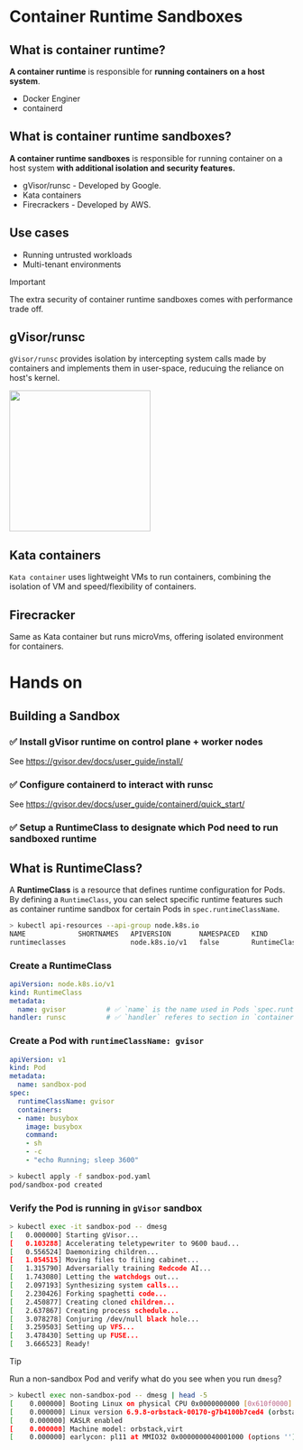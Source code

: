 # Container Runtime Sandboxes

## What is container runtime?

**A container runtime** is responsible for **running containers on a host system**.
- Docker Enginer
- containerd

## What is container runtime sandboxes?

**A container runtime sandboxes** is responsible for running container on a host system **with additional isolation and security features.**
- gVisor/runsc - Developed by Google.
- Kata containers
- Firecrackers - Developed by AWS.

## Use cases
- Running untrusted workloads
- Multi-tenant environments 

>[!IMPORTANT]
>The extra security of container runtime sandboxes comes with performance trade off.

## gVisor/runsc

`gVisor/runsc` provides isolation by intercepting system calls made by containers and implements them in user-space, reducuing the reliance on host's kernel.

<img src='https://github.com/user-attachments/assets/a211e1d5-17a5-45ae-a329-462771881b79' height=250 />

## Kata containers

`Kata container` uses lightweight VMs to run containers, combining the isolation of VM and speed/flexibility of containers.

## Firecracker

Same as Kata container but runs microVms, offering isolated environment for containers.

# Hands on

## Building a Sandbox

### ✅ Install gVisor runtime on control plane + worker nodes

See https://gvisor.dev/docs/user_guide/install/

### ✅ Configure containerd to interact with runsc

See https://gvisor.dev/docs/user_guide/containerd/quick_start/

### ✅ Setup a RuntimeClass to designate which Pod need to run sandboxed runtime

## What is RuntimeClass?

A **RuntimeClass** is a resource that defines runtime configuration for Pods. By defining a `RuntimeClass`, you can select specific runtime features such as container runtime sandbox for certain Pods in `spec.runtimeClassName`.

```sh
> kubectl api-resources --api-group node.k8s.io
NAME             SHORTNAMES   APIVERSION       NAMESPACED   KIND
runtimeclasses                node.k8s.io/v1   false        RuntimeClass
```

### Create a RuntimeClass

```yaml
apiVersion: node.k8s.io/v1
kind: RuntimeClass
metadata:
  name: gvisor          # ✅ `name` is the name used in Pods `spec.runtimeClassName` to apply this RuntimeClass to Pods.
handler: runsc          # ✅ `handler` referes to section in `containerd` that configures runsc.
```

### Create a Pod with `runtimeClassName: gvisor`
```yaml
apiVersion: v1
kind: Pod
metadata:
  name: sandbox-pod
spec:
  runtimeClassName: gvisor
  containers:
  - name: busybox
    image: busybox
    command:
    - sh
    - -c
    - "echo Running; sleep 3600"
```

```sh
> kubectl apply -f sandbox-pod.yaml
pod/sandbox-pod created
```

### Verify the Pod is running in `gVisor` sandbox
```sh
> kubectl exec -it sandbox-pod -- dmesg
[   0.000000] Starting gVisor...
[   0.103288] Accelerating teletypewriter to 9600 baud...
[   0.556524] Daemonizing children...
[   1.054515] Moving files to filing cabinet...
[   1.315790] Adversarially training Redcode AI...
[   1.743080] Letting the watchdogs out...
[   2.097193] Synthesizing system calls...
[   2.230426] Forking spaghetti code...
[   2.450877] Creating cloned children...
[   2.637867] Creating process schedule...
[   3.078278] Conjuring /dev/null black hole...
[   3.259503] Setting up VFS...
[   3.478430] Setting up FUSE...
[   3.666523] Ready!
```

>[!TIP]
> Run a non-sandbox Pod and verify what do you see when you run `dmesg`?

```sh
> kubectl exec non-sandbox-pod -- dmesg | head -5
[    0.000000] Booting Linux on physical CPU 0x0000000000 [0x610f0000]
[    0.000000] Linux version 6.9.8-orbstack-00170-g7b4100b7ced4 (orbstack@builder) (clang version 17.0.6, LLD 17.0.6) #1 SMP Thu Jul 11 03:32:20 UTC 2024
[    0.000000] KASLR enabled
[    0.000000] Machine model: orbstack,virt
[    0.000000] earlycon: pl11 at MMIO32 0x0000000040001000 (options '')
```
